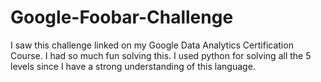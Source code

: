 # Google-Foobar-Challenge
I saw this challenge linked on my Google Data Analytics Certification Course. I had so much fun solving this. I used python for solving all the 5 levels since I have a strong understanding of this language. 
